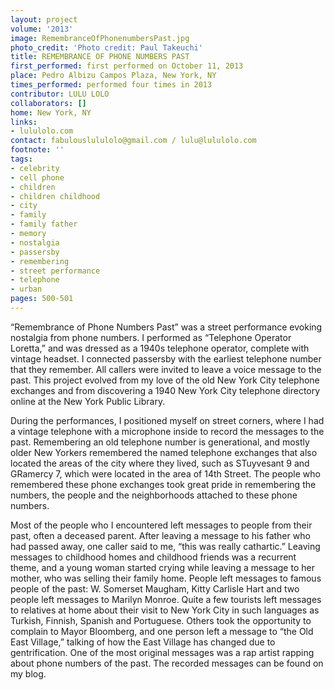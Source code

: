 ```yaml
---
layout: project
volume: '2013'
image: RemembranceOfPhonenumbersPast.jpg
photo_credit: 'Photo credit: Paul Takeuchi'
title: REMEMBRANCE OF PHONE NUMBERS PAST
first_performed: first performed on October 11, 2013
place: Pedro Albizu Campos Plaza, New York, NY
times_performed: performed four times in 2013
contributor: LULU LOLO
collaborators: []
home: New York, NY
links:
- lululolo.com
contact: fabulouslululolo@gmail.com / lulu@lululolo.com
footnote: ''
tags:
- celebrity
- cell phone
- children
- children childhood
- city
- family
- family father
- memory
- nostalgia
- passersby
- remembering
- street performance
- telephone
- urban
pages: 500-501
---
```


“Remembrance of Phone Numbers Past” was a street performance evoking nostalgia from phone numbers. I performed as “Telephone Operator Loretta,” and was dressed as a 1940s telephone operator, complete with vintage headset. I connected passersby with the earliest telephone number that they remember. All callers were invited to leave a voice message to the past. This project evolved from my love of the old New York City telephone exchanges and from discovering a 1940 New York City telephone directory online at the New York Public Library.

During the performances, I positioned myself on street corners, where I had a vintage telephone with a microphone inside to record the messages to the past. Remembering an old telephone number is generational, and mostly older New Yorkers remembered the named telephone exchanges that also located the areas of the city where they lived, such as STuyvesant 9 and GRamercy 7, which were located in the area of 14th Street. The people who remembered these phone exchanges took great pride in remembering the numbers, the people and the neighborhoods attached to these phone numbers.

Most of the people who I encountered left messages to people from their past, often a deceased parent. After leaving a message to his father who had passed away, one caller said to me, “this was really cathartic.” Leaving messages to childhood homes and childhood friends was a recurrent theme, and a young woman started crying while leaving a message to her mother, who was selling their family home. People left messages to famous people of the past: W. Somerset Maugham, Kitty Carlisle Hart and two people left messages to Marilyn Monroe. Quite a few tourists left messages to relatives at home about their visit to New York City in such languages as Turkish, Finnish, Spanish and Portuguese. Others took the opportunity to complain to Mayor Bloomberg, and one person left a message to “the Old East Village,” talking of how the East Village has changed due to gentrification. One of the most original messages was a rap artist rapping about phone numbers of the past. The recorded messages can be found on my blog.
